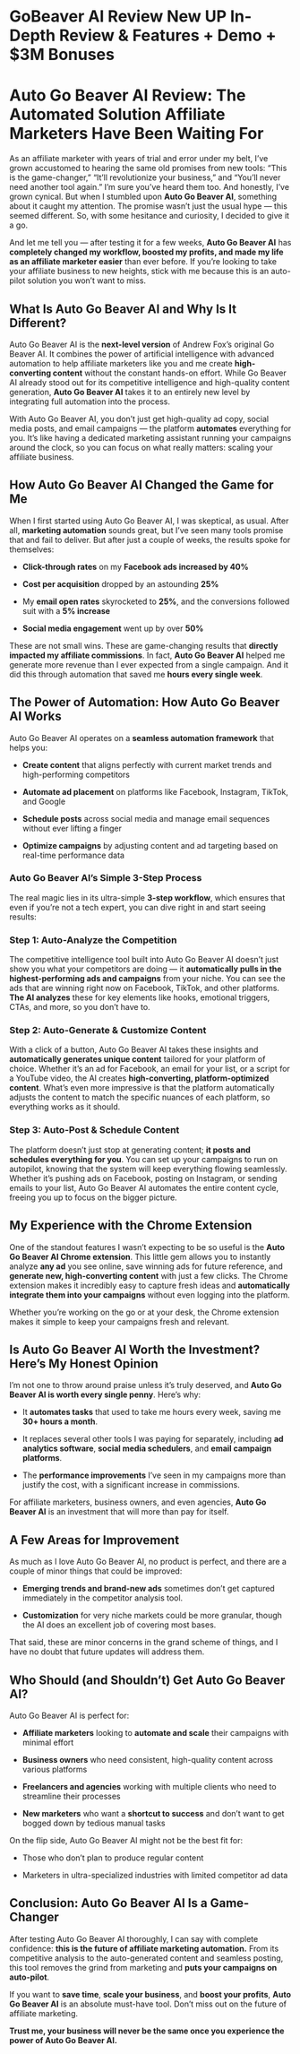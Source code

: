 # GoBeaver AI Review New UP In-Depth Review & Features + Demo + $3M Bonuses
<h1 class="" data-start="134" data-end="226">Auto Go Beaver AI Review: The Automated Solution Affiliate Marketers Have Been Waiting For</h1>
<p class="" data-start="228" data-end="761">As an affiliate marketer with years of trial and error under my belt, I’ve grown accustomed to hearing the same old promises from new tools: “This is the game-changer,” “It’ll revolutionize your business,” and “You’ll never need another tool again.” I’m sure you’ve heard them too. And honestly, I’ve grown cynical. But when I stumbled upon <strong data-start="569" data-end="590">Auto Go Beaver AI</strong>, something about it caught my attention. The promise wasn’t just the usual hype — this seemed different. So, with some hesitance and curiosity, I decided to give it a go.</p>
<p class="" data-start="763" data-end="1110">And let me tell you — after testing it for a few weeks, <strong data-start="819" data-end="840">Auto Go Beaver AI</strong> has <strong data-start="845" data-end="949">completely changed my workflow, boosted my profits, and made my life as an affiliate marketer easier</strong> than ever before. If you’re looking to take your affiliate business to new heights, stick with me because this is an auto-pilot solution you won’t want to miss.</p>

<h2 class="" data-start="1112" data-end="1165">What Is Auto Go Beaver AI and Why Is It Different?</h2>
<p class="" data-start="1167" data-end="1656">Auto Go Beaver AI is the <strong data-start="1192" data-end="1214">next-level version</strong> of Andrew Fox’s original Go Beaver AI. It combines the power of artificial intelligence with advanced automation to help affiliate marketers like you and me create <strong data-start="1379" data-end="1406">high-converting content</strong> without the constant hands-on effort. While Go Beaver AI already stood out for its competitive intelligence and high-quality content generation, <strong data-start="1552" data-end="1573">Auto Go Beaver AI</strong> takes it to an entirely new level by integrating full automation into the process.</p>
<p class="" data-start="1658" data-end="1975">With Auto Go Beaver AI, you don’t just get high-quality ad copy, social media posts, and email campaigns — the platform <strong data-start="1778" data-end="1791">automates</strong> everything for you. It’s like having a dedicated marketing assistant running your campaigns around the clock, so you can focus on what really matters: scaling your affiliate business.</p>

<h2 class="" data-start="1977" data-end="2025">How Auto Go Beaver AI Changed the Game for Me</h2>
<p class="" data-start="2027" data-end="2276">When I first started using Auto Go Beaver AI, I was skeptical, as usual. After all, <strong data-start="2111" data-end="2135">marketing automation</strong> sounds great, but I’ve seen many tools promise that and fail to deliver. But after just a couple of weeks, the results spoke for themselves:</p>

<ul data-start="2278" data-end="2564">
 	<li class="" data-start="2278" data-end="2343">
<p class="" data-start="2280" data-end="2343"><strong data-start="2280" data-end="2303">Click-through rates</strong> on my <strong data-start="2310" data-end="2343">Facebook ads increased by 40%</strong></p>
</li>
 	<li class="" data-start="2344" data-end="2403">
<p class="" data-start="2346" data-end="2403"><strong data-start="2346" data-end="2370">Cost per acquisition</strong> dropped by an astounding <strong data-start="2396" data-end="2403">25%</strong></p>
</li>
 	<li class="" data-start="2404" data-end="2510">
<p class="" data-start="2406" data-end="2510">My <strong data-start="2409" data-end="2429">email open rates</strong> skyrocketed to <strong data-start="2445" data-end="2452">25%</strong>, and the conversions followed suit with a <strong data-start="2495" data-end="2510">5% increase</strong></p>
</li>
 	<li class="" data-start="2511" data-end="2564">
<p class="" data-start="2513" data-end="2564"><strong data-start="2513" data-end="2540">Social media engagement</strong> went up by over <strong data-start="2557" data-end="2564">50%</strong></p>
</li>
</ul>
<p class="" data-start="2566" data-end="2862">These are not small wins. These are game-changing results that <strong data-start="2629" data-end="2675">directly impacted my affiliate commissions</strong>. In fact, <strong data-start="2686" data-end="2707">Auto Go Beaver AI</strong> helped me generate more revenue than I ever expected from a single campaign. And it did this through automation that saved me <strong data-start="2834" data-end="2861">hours every single week</strong>.</p>

<h2 class="" data-start="2864" data-end="2919">The Power of Automation: How Auto Go Beaver AI Works</h2>
<p class="" data-start="2921" data-end="3002">Auto Go Beaver AI operates on a <strong data-start="2953" data-end="2986">seamless automation framework</strong> that helps you:</p>

<ul data-start="3003" data-end="3387">
 	<li class="" data-start="3003" data-end="3104">
<p class="" data-start="3005" data-end="3104"><strong data-start="3005" data-end="3023">Create content</strong> that aligns perfectly with current market trends and high-performing competitors</p>
</li>
 	<li class="" data-start="3105" data-end="3190">
<p class="" data-start="3107" data-end="3190"><strong data-start="3107" data-end="3132">Automate ad placement</strong> on platforms like Facebook, Instagram, TikTok, and Google</p>
</li>
 	<li class="" data-start="3191" data-end="3288">
<p class="" data-start="3193" data-end="3288"><strong data-start="3193" data-end="3211">Schedule posts</strong> across social media and manage email sequences without ever lifting a finger</p>
</li>
 	<li class="" data-start="3289" data-end="3387">
<p class="" data-start="3291" data-end="3387"><strong data-start="3291" data-end="3313">Optimize campaigns</strong> by adjusting content and ad targeting based on real-time performance data</p>
</li>
</ul>
<h3 class="" data-start="3389" data-end="3434">Auto Go Beaver AI’s Simple 3-Step Process</h3>
<p class="" data-start="3436" data-end="3597">The real magic lies in its ultra-simple <strong data-start="3476" data-end="3495">3-step workflow</strong>, which ensures that even if you’re not a tech expert, you can dive right in and start seeing results:</p>

<h3 class="" data-start="3599" data-end="3639">Step 1: Auto-Analyze the Competition</h3>
<p class="" data-start="3640" data-end="4048">The competitive intelligence tool built into Auto Go Beaver AI doesn’t just show you what your competitors are doing — it <strong data-start="3762" data-end="3829">automatically pulls in the highest-performing ads and campaigns</strong> from your niche. You can see the ads that are winning right now on Facebook, TikTok, and other platforms. <strong data-start="3936" data-end="3955">The AI analyzes</strong> these for key elements like hooks, emotional triggers, CTAs, and more, so you don’t have to.</p>

<h3 class="" data-start="4050" data-end="4095">Step 2: Auto-Generate &amp; Customize Content</h3>
<p class="" data-start="4096" data-end="4564">With a click of a button, Auto Go Beaver AI takes these insights and <strong data-start="4165" data-end="4207">automatically generates unique content</strong> tailored for your platform of choice. Whether it’s an ad for Facebook, an email for your list, or a script for a YouTube video, the AI creates <strong data-start="4351" data-end="4398">high-converting, platform-optimized content</strong>. What’s even more impressive is that the platform automatically adjusts the content to match the specific nuances of each platform, so everything works as it should.</p>

<h3 class="" data-start="4566" data-end="4606">Step 3: Auto-Post &amp; Schedule Content</h3>
<p class="" data-start="4607" data-end="5016">The platform doesn’t just stop at generating content; <strong data-start="4661" data-end="4706">it posts and schedules everything for you</strong>. You can set up your campaigns to run on autopilot, knowing that the system will keep everything flowing seamlessly. Whether it’s pushing ads on Facebook, posting on Instagram, or sending emails to your list, Auto Go Beaver AI automates the entire content cycle, freeing you up to focus on the bigger picture.</p>

<h2 class="" data-start="5018" data-end="5060">My Experience with the Chrome Extension</h2>
<p class="" data-start="5062" data-end="5522">One of the standout features I wasn’t expecting to be so useful is the <strong data-start="5133" data-end="5171">Auto Go Beaver AI Chrome extension</strong>. This little gem allows you to instantly analyze <strong data-start="5221" data-end="5231">any ad</strong> you see online, save winning ads for future reference, and <strong data-start="5291" data-end="5332">generate new, high-converting content</strong> with just a few clicks. The Chrome extension makes it incredibly easy to capture fresh ideas and <strong data-start="5430" data-end="5482">automatically integrate them into your campaigns</strong> without even logging into the platform.</p>
<p class="" data-start="5524" data-end="5653">Whether you’re working on the go or at your desk, the Chrome extension makes it simple to keep your campaigns fresh and relevant.</p>

<h2 class="" data-start="5655" data-end="5725">Is Auto Go Beaver AI Worth the Investment? Here’s My Honest Opinion</h2>
<p class="" data-start="5727" data-end="5856">I’m not one to throw around praise unless it’s truly deserved, and <strong data-start="5794" data-end="5843">Auto Go Beaver AI is worth every single penny</strong>. Here’s why:</p>

<ul data-start="5858" data-end="6250">
 	<li class="" data-start="5858" data-end="5954">
<p class="" data-start="5860" data-end="5954">It <strong data-start="5863" data-end="5882">automates tasks</strong> that used to take me hours every week, saving me <strong data-start="5932" data-end="5953">30+ hours a month</strong>.</p>
</li>
 	<li class="" data-start="5955" data-end="6117">
<p class="" data-start="5957" data-end="6117">It replaces several other tools I was paying for separately, including <strong data-start="6028" data-end="6053">ad analytics software</strong>, <strong data-start="6055" data-end="6082">social media schedulers</strong>, and <strong data-start="6088" data-end="6116">email campaign platforms</strong>.</p>
</li>
 	<li class="" data-start="6118" data-end="6250">
<p class="" data-start="6120" data-end="6250">The <strong data-start="6124" data-end="6152">performance improvements</strong> I’ve seen in my campaigns more than justify the cost, with a significant increase in commissions.</p>
</li>
</ul>
<p class="" data-start="6252" data-end="6387">For affiliate marketers, business owners, and even agencies, <strong data-start="6313" data-end="6334">Auto Go Beaver AI</strong> is an investment that will more than pay for itself.</p>

<h2 class="" data-start="6389" data-end="6419">A Few Areas for Improvement</h2>
<p class="" data-start="6421" data-end="6543">As much as I love Auto Go Beaver AI, no product is perfect, and there are a couple of minor things that could be improved:</p>

<ul data-start="6544" data-end="6784">
 	<li class="" data-start="6544" data-end="6657">
<p class="" data-start="6546" data-end="6657"><strong data-start="6546" data-end="6583">Emerging trends and brand-new ads</strong> sometimes don’t get captured immediately in the competitor analysis tool.</p>
</li>
 	<li class="" data-start="6658" data-end="6784">
<p class="" data-start="6660" data-end="6784"><strong data-start="6660" data-end="6677">Customization</strong> for very niche markets could be more granular, though the AI does an excellent job of covering most bases.</p>
</li>
</ul>
<p class="" data-start="6786" data-end="6911">That said, these are minor concerns in the grand scheme of things, and I have no doubt that future updates will address them.</p>

<h2 class="" data-start="6913" data-end="6965">Who Should (and Shouldn’t) Get Auto Go Beaver AI?</h2>
<p class="" data-start="6967" data-end="7000">Auto Go Beaver AI is perfect for:</p>

<ul data-start="7001" data-end="7398">
 	<li class="" data-start="7001" data-end="7096">
<p class="" data-start="7003" data-end="7096"><strong data-start="7003" data-end="7026">Affiliate marketers</strong> looking to <strong data-start="7038" data-end="7060">automate and scale</strong> their campaigns with minimal effort</p>
</li>
 	<li class="" data-start="7097" data-end="7185">
<p class="" data-start="7099" data-end="7185"><strong data-start="7099" data-end="7118">Business owners</strong> who need consistent, high-quality content across various platforms</p>
</li>
 	<li class="" data-start="7186" data-end="7285">
<p class="" data-start="7188" data-end="7285"><strong data-start="7188" data-end="7216">Freelancers and agencies</strong> working with multiple clients who need to streamline their processes</p>
</li>
 	<li class="" data-start="7286" data-end="7398">
<p class="" data-start="7288" data-end="7398"><strong data-start="7288" data-end="7305">New marketers</strong> who want a <strong data-start="7317" data-end="7340">shortcut to success</strong> and don’t want to get bogged down by tedious manual tasks</p>
</li>
</ul>
<p class="" data-start="7400" data-end="7466">On the flip side, Auto Go Beaver AI might not be the best fit for:</p>

<ul data-start="7467" data-end="7592">
 	<li class="" data-start="7467" data-end="7516">
<p class="" data-start="7469" data-end="7516">Those who don’t plan to produce regular content</p>
</li>
 	<li class="" data-start="7517" data-end="7592">
<p class="" data-start="7519" data-end="7592">Marketers in ultra-specialized industries with limited competitor ad data</p>
</li>
</ul>
<h2 class="" data-start="7594" data-end="7644">Conclusion: Auto Go Beaver AI Is a Game-Changer</h2>
<p class="" data-start="7646" data-end="7951">After testing Auto Go Beaver AI thoroughly, I can say with complete confidence: <strong data-start="7726" data-end="7783">this is the future of affiliate marketing automation.</strong> From its competitive analysis to the auto-generated content and seamless posting, this tool removes the grind from marketing and <strong data-start="7913" data-end="7950">puts your campaigns on auto-pilot</strong>.</p>
<p class="" data-start="7953" data-end="8141">If you want to <strong data-start="7968" data-end="7981">save time</strong>, <strong data-start="7983" data-end="8006">scale your business</strong>, and <strong data-start="8012" data-end="8034">boost your profits</strong>, <strong data-start="8036" data-end="8057">Auto Go Beaver AI</strong> is an absolute must-have tool. Don’t miss out on the future of affiliate marketing.</p>
<p class="" data-start="8143" data-end="8245"><strong data-start="8143" data-end="8245">Trust me, your business will never be the same once you experience the power of Auto Go Beaver AI.</strong></p>
